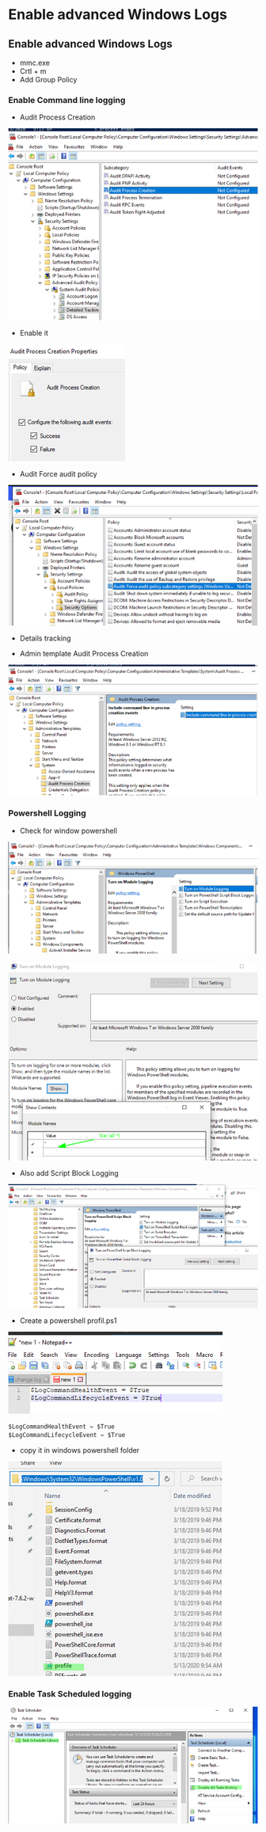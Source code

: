 # Enable advanced Windows Logs

## Enable advanced Windows Logs

* mmc.exe
* Crtl + m
* Add Group Policy

### Enable Command line logging

* Audit Process Creation

![](../../../.gitbook/assets/1b57cb04c8ad4be79d6b483b99c20d96.png)

* Enable it

![](../../../.gitbook/assets/5bc45989245240a18573818ac1a4dc90.png)

* Audit Force audit policy

![](../../../.gitbook/assets/c510f16a67714d2eb5a91b40eebfc261.png)

* Details tracking



* Admin template Audit Process Creation

![](../../../.gitbook/assets/091f88ae5ef74de0a3859c95c90fa778.png)

### Powershell Logging

* Check for window powershell

![](../../../.gitbook/assets/b196067061f34da0a6ec983785f28372.png)

![](../../../.gitbook/assets/f7c7813f519f40b88da3c791d6eed2ca.png)

* Also add Script Block Logging

![](../../../.gitbook/assets/6bbbc8eb3a044df2806bc43a5fbed860.png)

* Create a powershell profil.ps1

![](../../../.gitbook/assets/eea814582a6342619e1c4213274088bb%20%281%29.png)

```csharp
$LogCommandHealthEvent = $True
$LogCommandLifecycleEvent = $True
```

* copy it in windows powershell folder

![](../../../.gitbook/assets/0796f826327d4ccc8bb80e289ebd863c.png)



### Enable Task Scheduled logging

![](../../../.gitbook/assets/0aa9644ef1d7473290cce86ce1bc2b02.png)

